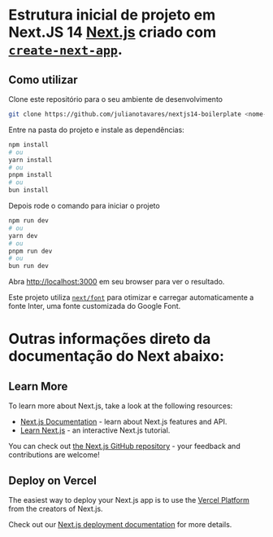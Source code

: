 
# Estrutura inicial de projeto em Next.JS 14 [Next.js](https://nextjs.org/) criado com [`create-next-app`](https://github.com/vercel/next.js/tree/canary/packages/create-next-app).

## Como utilizar

Clone este repositório para o seu ambiente de desenvolvimento

```bash
git clone https://github.com/julianotavares/nextjs14-boilerplate <nome-que-deseja>
```
Entre na pasta do projeto e instale as dependências:
```bash
npm install
# ou
yarn install
# ou
pnpm install
# ou
bun install
```

Depois rode o comando para iniciar o projeto
```bash
npm run dev
# ou
yarn dev
# ou
pnpm run dev
# ou
bun run dev
```

Abra [http://localhost:3000](http://localhost:3000) em seu browser para ver o resultado.

Este projeto utiliza [`next/font`](https://nextjs.org/docs/basic-features/font-optimization) para otimizar e carregar automaticamente a fonte Inter, uma fonte customizada do Google Font.

# Outras informações direto da documentação do Next abaixo:

## Learn More

To learn more about Next.js, take a look at the following resources:

- [Next.js Documentation](https://nextjs.org/docs) - learn about Next.js features and API.
- [Learn Next.js](https://nextjs.org/learn) - an interactive Next.js tutorial.

You can check out [the Next.js GitHub repository](https://github.com/vercel/next.js/) - your feedback and contributions are welcome!

## Deploy on Vercel

The easiest way to deploy your Next.js app is to use the [Vercel Platform](https://vercel.com/new?utm_medium=default-template&filter=next.js&utm_source=create-next-app&utm_campaign=create-next-app-readme) from the creators of Next.js.

Check out our [Next.js deployment documentation](https://nextjs.org/docs/deployment) for more details.

